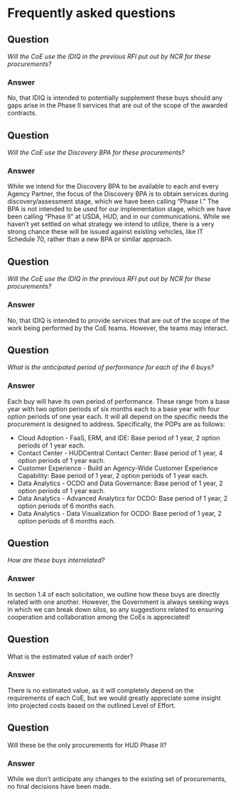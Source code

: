 # Frequently asked questions

## Question
*Will the CoE use the IDIQ in the previous RFI put out by NCR for these procurements?*

### Answer
No, that IDIQ is intended to potentially supplement these buys should any gaps arise in the Phase II services that are out of the scope of the awarded contracts.

## Question
*Will the CoE use the Discovery BPA for these procurements?*

### Answer
While we intend for the Discovery BPA to be available to each and every Agency Partner, the focus of the Discovery BPA is to obtain services during discovery/assessment stage, which we have been calling “Phase I.” The BPA is not intended to be used for our implementation stage, which we have been calling “Phase II” at USDA, HUD, and in our communications. While we haven’t yet settled on what strategy we intend to utilize, there is a very strong chance these will be issued against existing vehicles, like IT Schedule 70, rather than a new BPA or similar approach.

## Question
*Will the CoE use the IDIQ in the previous RFI put out by NCR for these procurements?*

### Answer
No, that IDIQ is intended to provide services that are out of the scope of the work being performed by the CoE teams. However, the teams may interact.

## Question
*What is the anticipated period of performance for each of the 6 buys?*

### Answer
Each buy will have its own period of performance. These range from a base year with two option periods of six months each to a base year with four option periods of one year each. It will all depend on the specific needs the procurement is designed to address. Specifically, the POPs are as follows:

* Cloud Adoption - FaaS, ERM, and IDE: Base period of 1 year, 2 option periods of 1 year each.
* Contact Center - HUDCentral Contact Center: Base period of 1 year, 4 option periods of 1 year each.
* Customer Experience - Build an Agency-Wide Customer Experience Capability: Base period of 1 year, 2 option periods of 1 year each.
* Data Analytics - OCDO and Data Governance: Base period of 1 year, 2 option periods of 1 year each.
* Data Analytics - Advanced Analytics for OCDO: Base period of 1 year, 2 option periods of 6 months each.
* Data Analytics - Data Visualization for OCDO: Base period of 1 year, 2 option periods of 6 months each.

## Question
*How are these buys interrelated?*

### Answer
In section 1.4 of each solicitation, we outline how these buys are directly related with one another. However, the Government is always seeking ways in which we can break down silos, so any suggestions related to ensuring cooperation and collaboration among the CoEs is appreciated!

## Question
What is the estimated value of each order?

### Answer
There is no estimated value, as it will completely depend on the requirements of each CoE, but we would greatly appreciate some insight into projected costs based on the outlined Level of Effort.

## Question
Will these be the only procurements for HUD Phase II?

### Answer
While we don’t anticipate any changes to the existing set of procurements, no final decisions have been made.
